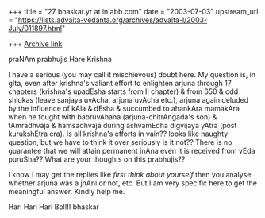 +++
title = "27 bhaskar.yr at in.abb.com"
date = "2003-07-03"
upstream_url = "https://lists.advaita-vedanta.org/archives/advaita-l/2003-July/011897.html"

+++
[Archive link](https://lists.advaita-vedanta.org/archives/advaita-l/2003-July/011897.html)


praNAm prabhujis
Hare Krishna

I have a serious (you may call it mischievous) doubt here. My question is,
in gIta,  even after krishna's valiant effort to enlighten arjuna through
17 chapters (krishna's upadEsha starts from II chapter) & from 650 & odd
shlokas (leave sanjaya uvAcha, arjuna uvAcha etc.), arjuna again deluded by
the influence of kAla & dEsha & succumbed to ahankAra mamakAra when he
fought with babruvAhana (arjuna-chitrAngada's son) & tAmradhvaja &
hamsadhvaja during ashvamEdha digvijaya yAtra (post kurukshEtra era).  Is
all krishna's efforts in vain??  looks like naughty question, but we have
to think it over seriously is it not??  There is no guarantee that we will
attain permanent jnAna even it is received from vEda puruSha?? What are
your thoughts on this prabhujis??

I know I may get the replies like *first think about yourself* then you
analyse  whether arjuna was a jnAni or not, etc.  But I am very specific
here to get the meaningful answer.  Kindly help me.

Hari Hari Hari Bol!!!
bhaskar


